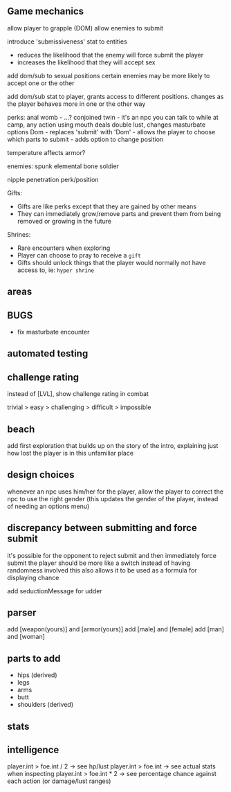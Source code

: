 ## Game mechanics

allow player to grapple (DOM)
allow enemies to submit

introduce 'submissiveness' stat to entities
 - reduces the likelihood that the enemy will force submit the player
 - increases the likelihood that they will accept sex

add dom/sub to sexual positions
certain enemies may be more likely to accept one or the other

add dom/sub stat to player, grants access to different positions. changes as the player behaves more in one or the other way

perks:
anal womb - ...?
conjoined twin - it's an npc you can talk to while at camp, any action using mouth deals double lust, changes masturbate options
Dom - replaces 'submit' with 'Dom' - allows the player to choose which parts to submit
    - adds option to change position


temperature affects armor?

enemies:
spunk elemental
bone soldier

nipple penetration perk/position

Gifts:
- Gifts are like perks except that they are gained by other means
- They can immediately grow/remove parts and prevent them from being removed or growing in the future

Shrines:
- Rare encounters when exploring
- Player can choose to pray to receive a `gift`
- Gifts should unlock things that the player would normally not have access to, ie: `hyper shrine`

## areas

## BUGS
 - fix masturbate encounter

## automated testing

## challenge rating
instead of [LVL], show challenge rating in combat

trivial > easy > challenging > difficult > impossible

## beach
add first exploration that builds up on the story of the intro, explaining just how lost the player is in this unfamiliar place


## design choices
whenever an npc uses him/her for the player, allow the player to correct the npc to use the right gender (this updates the gender of the player, instead of needing an options menu)

## discrepancy between submitting and force submit
it's possible for the opponent to reject submit and then immediately force submit the player
should be more like a switch instead of having randomness involved
this also allows it to be used as a formula for displaying chance


add seductionMessage for udder


## parser
add [weapon(yours)] and [armor(yours)]
add [male] and [female]
add [man] and [woman]

## parts to add
- hips (derived)
- legs
- arms
- butt
- shoulders (derived)

## stats
## intelligence
player.int > foe.int / 2 -> see hp/lust
player.int > foe.int -> see actual stats when inspecting
player.int > foe.int * 2 -> see percentage chance against each action (or damage/lust ranges)


